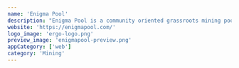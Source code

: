 ```yaml
---
name: 'Enigma Pool'
description: "Enigma Pool is a community oriented grassroots mining pool. 0% pool fees and funded by Ergo Foundation. Please distribute the hashrate. Support decentralization."
website: 'https://enigmapool.com/'
logo_image: 'ergo-logo.png'
preview_image: 'enigmapool-preview.png'
appCategory: ['web']
category: 'Mining'
---
```

